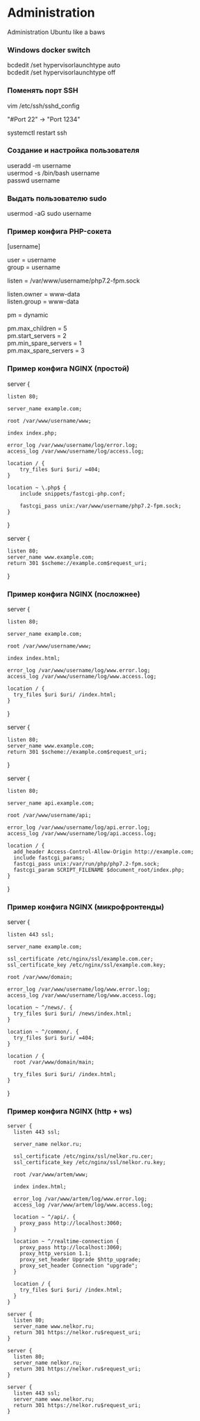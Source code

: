 # Administration
Administration Ubuntu like a baws

### Windows docker switch

bcdedit /set hypervisorlaunchtype auto  
bcdedit /set hypervisorlaunchtype off

### Поменять порт SSH

vim /etc/ssh/sshd_config

"#Port 22" -> "Port 1234"

systemctl restart ssh

### Создание и настройка пользователя

useradd -m username  
usermod -s /bin/bash username  
passwd username

### Выдать пользователю sudo

usermod -aG sudo username

### Пример конфига PHP-сокета

[username]  

user = username  
group = username  

listen = /var/www/username/php7.2-fpm.sock  

listen.owner = www-data  
listen.group = www-data  

pm = dynamic  

pm.max_children = 5  
pm.start_servers = 2  
pm.min_spare_servers = 1  
pm.max_spare_servers = 3  

### Пример конфига NGINX (простой)

server {  

    listen 80;  

    server_name example.com;  

    root /var/www/username/www;  

    index index.php;  

    error_log /var/www/username/log/error.log;  
    access_log /var/www/username/log/access.log;  

    location / {  
        try_files $uri $uri/ =404;  
    }  

    location ~ \.php$ {  
        include snippets/fastcgi-php.conf;  

        fastcgi_pass unix:/var/www/username/php7.2-fpm.sock;  
    }  
}  

server {  

    listen 80;  
    server_name www.example.com;  
    return 301 $scheme://example.com$request_uri;  
}  

### Пример конфига NGINX (посложнее)

server {  

    listen 80;  

    server_name example.com;  

    root /var/www/username/www;  

    index index.html;  

    error_log /var/www/username/log/www.error.log;  
    access_log /var/www/username/log/www.access.log;  

    location / {  
      try_files $uri $uri/ /index.html;  
    }  
}  

server {  

    listen 80;  
    server_name www.example.com;  
    return 301 $scheme://example.com$request_uri;  
}  

server {  

    listen 80;  
    
    server_name api.example.com;  

    root /var/www/username/api;  

    error_log /var/www/username/log/api.error.log;  
    access_log /var/www/username/log/api.access.log;  

    location / {  
      add_header Access-Control-Allow-Origin http://example.com;  
      include fastcgi_params;  
      fastcgi_pass unix:/var/run/php/php7.2-fpm.sock;  
      fastcgi_param SCRIPT_FILENAME $document_root/index.php;  
    }  
}  

### Пример конфига NGINX (микрофронтенды)

server {  

    listen 443 ssl;  

    server_name example.com;  

    ssl_certificate /etc/nginx/ssl/example.com.cer;
    ssl_certificate_key /etc/nginx/ssl/example.com.key;

    root /var/www/domain;  

    error_log /var/www/username/log/www.error.log;  
    access_log /var/www/username/log/www.access.log;  

    location ~ ^/news/. {
      try_files $uri $uri/ /news/index.html;
    }

    location ~ ^/common/. {
      try_files $uri $uri/ =404;
    }

    location / {  
      root /var/www/domain/main;

      try_files $uri $uri/ /index.html;
    }  
}  

### Пример конфига NGINX (http + ws)

```
server {  
  listen 443 ssl;  

  server_name nelkor.ru;  

  ssl_certificate /etc/nginx/ssl/nelkor.ru.cer;  
  ssl_certificate_key /etc/nginx/ssl/nelkor.ru.key;  

  root /var/www/artem/www;  

  index index.html;  

  error_log /var/www/artem/log/www.error.log;  
  access_log /var/www/artem/log/www.access.log;  

  location ~ ^/api/. {  
    proxy_pass http://localhost:3060;  
  }  

  location ~ ^/realtime-connection {  
    proxy_pass http://localhost:3060;  
    proxy_http_version 1.1;  
    proxy_set_header Upgrade $http_upgrade;  
    proxy_set_header Connection "upgrade";  
  }  

  location / {  
    try_files $uri $uri/ /index.html;  
  }  
}  

server {  
  listen 80;  
  server_name www.nelkor.ru;  
  return 301 https://nelkor.ru$request_uri;  
}  

server {  
  listen 80;  
  server_name nelkor.ru;  
  return 301 https://nelkor.ru$request_uri;  
}  

server {  
  listen 443 ssl;  
  server_name www.nelkor.ru;  
  return 301 https://nelkor.ru$request_uri;  
}  
```
